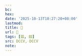 ```yaml
---
bc:
hex:
date: '2025-10-13T10:27:20+08:00'
lastmod:
title: 􃀐
url: 􃀐
tags: [茲, 玆]
src: DCCV, DCCV
note:
---
```

